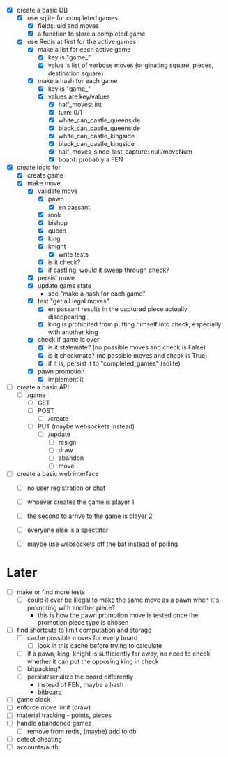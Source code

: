 - [x] create a basic DB
  - [x] use sqlite for completed games
    - [x] fields: uid and moves
    - [x] a function to store a completed game
  - [x] use Redis at first for the active games
    - [x] make a list for each active game
        - [x] key is "game_<uid>"
        - [x] value is list of verbose moves (originating square, pieces, destination square)
    - [x] make a hash for each game
        - [x] key is "game_<uid>"
        - [x] values are key/values
            - [x] half_moves: int
            - [x] turn: 0/1
            - [x] white_can_castle_queenside
            - [x] black_can_castle_queenside
            - [x] white_can_castle_kingside
            - [x] black_can_castle_kingside
            - [x] half_moves_since_last_capture: null/moveNum
            - [x] board: probably a FEN
- [x] create logic for
  - [x] create game
  - [x] make move
    - [x] validate move
        - [x] pawn
            - [x] en passant
        - [x] rook
        - [x] bishop
        - [x] queen
        - [x] king
        - [x] knight
            - [x] write tests
        - [x] is it check?
        - [x] if castling, would it sweep through check?
    - [x] persist move
    - [x] update game state
        - see "make a hash for each game"
    - [x] test "get all legal moves"
        - [x] en passant results in the captured piece actually disappearing
        - [x] king is prohibited from putting himself into check, especially with another king
    - [x] check if game is over
        - [x] is it stalemate? (no possible moves and check is False)
        - [x] is it checkmate? (no possible moves and check is True)
        - [x] if it is, persist it to "completed_games" (sqlite)
    - [x] pawn promotion
        - [x] implement it

- [ ] create a basic API
  - [ ] /game
    - [ ] GET
    - [ ] POST
        - [ ] /create
    - [ ] PUT (maybe websockets instead)
        - [ ] /update
            - [ ] resign
            - [ ] draw
            - [ ] abandon
            - [ ] move

- [ ] create a basic web interface
  - [ ] no user registration or chat
  - [ ] whoever creates the game is player 1
  - [ ] the second to arrive to the game is player 2
  - [ ] everyone else is a spectator
  - [ ] maybe use websockets off the bat instead of polling


# Later

- [ ] make or find more tests
    - [ ] could it ever be illegal to make the same move as a pawn when it's promoting with another piece?
        - this is how the pawn promotion move is tested once the promotion piece type is chosen
- [ ] find shortcuts to limit computation and storage
  - [ ] cache possible moves for every board
    - [ ] look in this cache before trying to calculate
  - [ ] if a pawn, king, knight is sufficiently far away, no need to check whether it can put the opposing king in check
  - [ ] bitpacking?
  - [ ] persist/serialize the board differently
    - instead of FEN, maybe a hash
    - [bitboard](https://blog.devgenius.io/improve-as-a-software-engineer-by-writing-a-chess-engine-c360109371aa)
- [ ] game clock
- [ ] enforce move limit (draw)
- [ ] material tracking - points, pieces
- [ ] handle abandoned games
  - [ ] remove from redis, (maybe) add to db
- [ ] detect cheating
- [ ] accounts/auth
